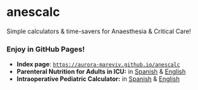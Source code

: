 # anescalc
Simple calculators &amp; time-savers for Anaesthesia &amp; Critical Care!

### Enjoy in GitHub Pages!

- **Index page**: [`https://aurora-mareviv.github.io/anescalc`](https://aurora-mareviv.github.io/anescalc/)
- **Parenteral Nutrition for Adults in ICU:** in [Spanish](https://aurora-mareviv.github.io/anescalc/nutricion_calc.html) & 
[English](https://aurora-mareviv.github.io/anescalc/nutrition_calc.html)
- **Intraoperative Pediatric Calculator:** in [Spanish](https://aurora-mareviv.github.io/anescalc/ped_calc.html) & 
[English](https://aurora-mareviv.github.io/anescalc/pedi_calc.html)

    

